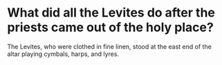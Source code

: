 # What did all the Levites do after the priests came out of the holy place?

The Levites, who were clothed in fine linen, stood at the east end of the altar playing cymbals, harps, and lyres.
